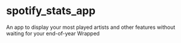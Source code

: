 # spotify_stats_app
An app to display your most played artists and other features without waiting for your end-of-year Wrapped
